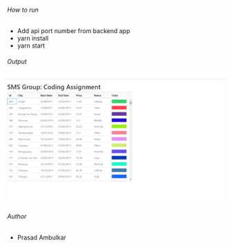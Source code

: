 ###### How to run

- Add api port number from backend app
- yarn install
- yarn start


###### Output

[![Output](https://github.com/Prasadambulkar3/SMSGroupFrontEnd/blob/main/Output/output.png "Output")](https://github.com/Prasadambulkar3/SMSGroupFrontEnd/blob/main/Output/output.png "Output")


###### Author
- Prasad Ambulkar
